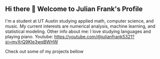 ## Hi there 👋 Welcome to Julian Frank's Profile
 
I'm a student at UT Austin studying applied math, computer science, and music. My current interests are numerical analysis, machine learning, and statistical modeling.
Other info about me: I love studying languages and playing piano.
Youtube: https://youtube.com/@julianfrank5321?si=mvXrQ9KIe3wqBWHW

Check out some of my projects bellow

<!--
**MysticPianist/MysticPianist** is a ✨ _special_ ✨ repository because its `README.md` (this file) appears on your GitHub profile.

Here are some ideas to get you started:

- 🔭 I’m currently working on ...
- 🌱 I’m currently learning ...
- 👯 I’m looking to collaborate on ...
- 🤔 I’m looking for help with ...
- 💬 Ask me about ...
- 📫 How to reach me: ...
- 😄 Pronouns: ...
- ⚡ Fun fact: ...
-->
